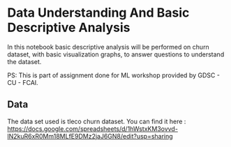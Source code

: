 
# Data Understanding And Basic Descriptive Analysis

In this notebook basic descriptive analysis will be performed on churn dataset, with basic visualization graphs, to answer questions to understand the dataset.

PS: This is part of assignment done for ML workshop provided by GDSC - CU - FCAI.
## Data
The data set used is tleco churn dataset.
You can find it here :
https://docs.google.com/spreadsheets/d/1hWstxKM3ovvd-lN2kuR6xR0Mm18MLfE9DMz2jaJ6GN8/edit?usp=sharing